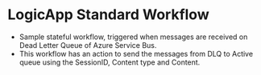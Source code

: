 # LogicApp Standard Workflow
- Sample stateful workflow, triggered when messages are received on Dead Letter Queue of Azure Service Bus.
- This workflow has an action to send the messages from DLQ to Active queue using the SessionID, Content type and Content.
